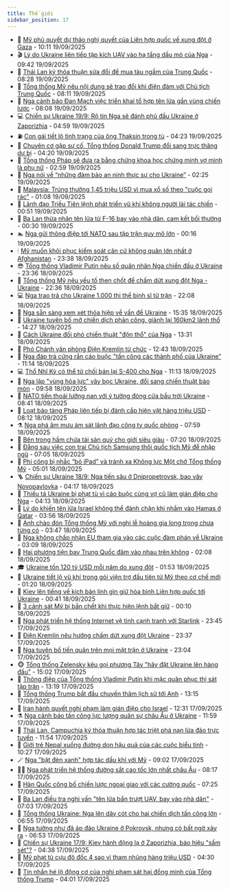 ```yaml
---
title: Thế giới
sidebar_position: 17
---
```


<!-- dantri-the-gioi:START -->
- 🌋 [Mỹ phủ quyết dự thảo nghị quyết của Liên hợp quốc về xung đột ở Gaza](https://dantri.com.vn/the-gioi/my-phu-quyet-du-thao-nghi-quyet-cua-lien-hop-quoc-ve-xung-dot-o-gaza-20250919163539288.htm) - 10:11 19/09/2025
- 🎬 [Lý do Ukraine liên tiếp tập kích UAV vào hạ tầng dầu mỏ của Nga](https://dantri.com.vn/the-gioi/ly-do-ukraine-lien-tiep-tap-kich-uav-vao-ha-tang-dau-mo-cua-nga-20250919151416247.htm) - 09:42 19/09/2025
- 🧰 [Thái Lan ký thỏa thuận sửa đổi để mua tàu ngầm của Trung Quốc](https://dantri.com.vn/the-gioi/thai-lan-ky-thoa-thuan-sua-doi-de-mua-tau-ngam-cua-trung-quoc-20250919151848103.htm) - 08:28 19/09/2025
- 🌋 [Tổng thống Mỹ nêu nội dung sẽ trao đổi khi điện đàm với Chủ tịch Trung Quốc](https://dantri.com.vn/the-gioi/tong-thong-my-neu-noi-dung-se-trao-doi-khi-dien-dam-voi-chu-tich-trung-quoc-20250919150941146.htm) - 08:11 19/09/2025
- 🗽 [Nga cảnh báo Đan Mạch việc triển khai tổ hợp tên lửa gần vùng chiến lược](https://dantri.com.vn/the-gioi/nga-canh-bao-dan-mach-viec-trien-khai-to-hop-ten-lua-gan-vung-chien-luoc-20250919143650574.htm) - 08:08 19/09/2025
- 💻 [Chiến sự Ukraine 19/9: Rộ tin Nga sẽ đánh phủ đầu Ukraine ở Zaporizhia](https://dantri.com.vn/the-gioi/chien-su-ukraine-199-ro-tin-nga-se-danh-phu-dau-ukraine-o-zaporizhia-20250919101817872.htm) - 04:59 19/09/2025
- ⛽️ [Con gái tiết lộ tình trạng của ông Thaksin trong tù](https://dantri.com.vn/the-gioi/con-gai-tiet-lo-tinh-trang-cua-ong-thaksin-trong-tu-20250919112102792.htm) - 04:23 19/09/2025
- 🤩 [Chuyên cơ gặp sự cố, Tổng thống Donald Trump đổi sang trực thăng dự bị](https://dantri.com.vn/the-gioi/chuyen-co-gap-su-co-tong-thong-donald-trump-doi-sang-truc-thang-du-bi-20250919095410844.htm) - 04:20 19/09/2025
- 🧐 [Tổng thống Pháp sẽ đưa ra bằng chứng khoa học chứng minh vợ mình là phụ nữ](https://dantri.com.vn/the-gioi/tong-thong-phap-se-dua-ra-bang-chung-khoa-hoc-chung-minh-vo-minh-la-phu-nu-20250919094645757.htm) - 02:59 19/09/2025
- 🎊 [Nga nói về “những đảm bảo an ninh thực sự cho Ukraine”](https://dantri.com.vn/the-gioi/nga-noi-ve-nhung-dam-bao-an-ninh-thuc-su-cho-ukraine-20250919091141602.htm) - 02:25 19/09/2025
- 📝 [Malaysia: Trúng thưởng 1,45 triệu USD vì mua xổ số theo &quot;cuộc gọi rác&quot;](https://dantri.com.vn/the-gioi/malaysia-trung-thuong-145-trieu-usd-vi-mua-xo-so-theo-cuoc-goi-rac-20250919074327727.htm) - 01:08 19/09/2025
- 🤡 [Lãnh đạo Triều Tiên lệnh phát triển vũ khí không người lái tác chiến](https://dantri.com.vn/the-gioi/lanh-dao-trieu-tien-lenh-phat-trien-vu-khi-khong-nguoi-lai-tac-chien-20250919073340838.htm) - 00:51 19/09/2025
- 🥷 [Ba Lan thừa nhận tên lửa từ F-16 bay vào nhà dân, cam kết bồi thường](https://dantri.com.vn/the-gioi/ba-lan-thua-nhan-ten-lua-tu-f-16-bay-vao-nha-dan-cam-ket-boi-thuong-20250919072351467.htm) - 00:30 19/09/2025
- 🏊 [Nga gửi thông điệp tới NATO sau tập trận quy mô lớn](https://dantri.com.vn/the-gioi/nga-gui-thong-diep-toi-nato-sau-tap-tran-quy-mo-lon-20250919065011137.htm) - 00:16 19/09/2025
- 🕯 [Mỹ muốn khôi phục kiểm soát căn cứ không quân lớn nhất ở Afghanistan](https://dantri.com.vn/the-gioi/my-muon-khoi-phuc-kiem-soat-can-cu-khong-quan-lon-nhat-o-afghanistan-20250919061435255.htm) - 23:38 18/09/2025
- 😎 [Tổng thống Vladimir Putin nêu số quân nhân Nga chiến đấu ở Ukraine](https://dantri.com.vn/the-gioi/tong-thong-vladimir-putin-neu-so-quan-nhan-nga-chien-dau-o-ukraine-20250919060332172.htm) - 23:36 18/09/2025
- 🌈 [Tổng thống Mỹ nêu yếu tố then chốt để chấm dứt xung đột Nga - Ukraine](https://dantri.com.vn/the-gioi/tong-thong-my-neu-yeu-to-then-chot-de-cham-dut-xung-dot-nga-ukraine-20250919053054319.htm) - 22:36 18/09/2025
- 💻 [Nga trao trả cho Ukraine 1.000 thi thể binh sĩ tử trận](https://dantri.com.vn/the-gioi/nga-trao-tra-cho-ukraine-1000-thi-the-binh-si-tu-tran-20250918223823246.htm) - 22:08 18/09/2025
- 🤖 [Nga sẵn sàng xem xét thỏa hiệp về vấn đề Ukraine](https://dantri.com.vn/the-gioi/nga-san-sang-xem-xet-thoa-hiep-ve-van-de-ukraine-20250918221435308.htm) - 15:35 18/09/2025
- 🦏 [Ukraine tuyên bố mở chiến dịch phản công, giành lại 160km2 lãnh thổ](https://dantri.com.vn/the-gioi/ukraine-tuyen-bo-mo-chien-dich-phan-cong-gianh-lai-160km2-lanh-tho-20250918211445958.htm) - 14:27 18/09/2025
- 🌁 [Cách Ukraine đối phó chiến thuật &quot;độn thổ&quot; của Nga](https://dantri.com.vn/the-gioi/cach-ukraine-doi-pho-chien-thuat-don-tho-cua-nga-20250918182219984.htm) - 13:31 18/09/2025
- 🐘 [Phó Chánh văn phòng Điện Kremlin từ chức](https://dantri.com.vn/the-gioi/pho-chanh-van-phong-dien-kremlin-tu-chuc-20250918194110707.htm) - 12:43 18/09/2025
- 🥷 [Nga đáp trả cứng rắn cáo buộc &quot;tấn công các thành phố của Ukraine”](https://dantri.com.vn/the-gioi/nga-dap-tra-cung-ran-cao-buoc-tan-cong-cac-thanh-pho-cua-ukraine-20250918171831719.htm) - 11:14 18/09/2025
- 💻 [Thổ Nhĩ Kỳ có thể từ chối bán lại S-400 cho Nga](https://dantri.com.vn/the-gioi/tho-nhi-ky-co-the-tu-choi-ban-lai-s-400-cho-nga-20250918180251613.htm) - 11:13 18/09/2025
- 🎡 [Nga lập &quot;vùng hỏa lực&quot; vây bọc Ukraine, đổi sang chiến thuật bào mòn](https://dantri.com.vn/the-gioi/nga-lap-vung-hoa-luc-vay-boc-ukraine-doi-sang-chien-thuat-bao-mon-20250918164112228.htm) - 09:58 18/09/2025
- 🧰 [NATO tiến thoái lưỡng nan với ý tưởng đóng cửa bầu trời Ukraine](https://dantri.com.vn/the-gioi/nato-tien-thoai-luong-nan-voi-y-tuong-dong-cua-bau-troi-ukraine-20250918153543531.htm) - 08:41 18/09/2025
- 🥸 [Loạt bảo tàng Pháp liên tiếp bị đánh cắp hiện vật hàng triệu USD](https://dantri.com.vn/the-gioi/loat-bao-tang-phap-lien-tiep-bi-danh-cap-hien-vat-hang-trieu-usd-20250918150303102.htm) - 08:12 18/09/2025
- ⚗️ [Nga phá âm mưu ám sát lãnh đạo công ty quốc phòng](https://dantri.com.vn/the-gioi/nga-pha-am-muu-am-sat-lanh-dao-cong-ty-quoc-phong-20250918145633083.htm) - 07:59 18/09/2025
- 🌮 [Bên trong hầm chứa tài sản quý cho giới siêu giàu](https://dantri.com.vn/the-gioi/ben-trong-ham-chua-tai-san-quy-cho-gioi-sieu-giau-20250918141319743.htm) - 07:20 18/09/2025
- 🎃 [Đằng sau việc con trai Chủ tịch Samsung thôi quốc tịch Mỹ để nhập ngũ](https://dantri.com.vn/the-gioi/dang-sau-viec-con-trai-chu-tich-samsung-thoi-quoc-tich-my-de-nhap-ngu-20250918113814398.htm) - 07:05 18/09/2025
- 💫 [Phi công bị nhắc “bỏ iPad” và tránh xa Không lực Một chở Tổng thống Mỹ](https://dantri.com.vn/the-gioi/phi-cong-bi-nhac-bo-ipad-va-tranh-xa-khong-luc-mot-cho-tong-thong-my-20250918115302332.htm) - 05:01 18/09/2025
- 🪜 [Chiến sự Ukraine 18/9: Nga tiến sâu ở Dnipropetrovsk, bao vây Novopavlovka](https://dantri.com.vn/the-gioi/chien-su-ukraine-189-nga-tien-sau-o-dnipropetrovsk-bao-vay-novopavlovka-20250918100640491.htm) - 04:17 18/09/2025
- 🌋 [Thiếu tá Ukraine bị phạt tù vì cáo buộc cùng vợ cũ làm gián điệp cho Nga](https://dantri.com.vn/the-gioi/thieu-ta-ukraine-bi-phat-tu-vi-cao-buoc-cung-vo-cu-lam-gian-diep-cho-nga-20250918110151226.htm) - 04:13 18/09/2025
- 🦏 [Lý do khiến tên lửa Israel không thể đánh chặn khi nhắm vào Hamas ở Qatar](https://dantri.com.vn/the-gioi/ly-do-khien-ten-lua-israel-khong-the-danh-chan-khi-nham-vao-hamas-o-qatar-20250918104722039.htm) - 03:56 18/09/2025
- 👀 [Anh chào đón Tổng thống Mỹ với nghi lễ hoàng gia long trọng chưa từng có](https://dantri.com.vn/the-gioi/anh-chao-don-tong-thong-my-voi-nghi-le-hoang-gia-long-trong-chua-tung-co-20250918101915419.htm) - 03:47 18/09/2025
- 🧰 [Nga không chấp nhận EU tham gia vào các cuộc đàm phán về Ukraine](https://dantri.com.vn/the-gioi/nga-khong-chap-nhan-eu-tham-gia-vao-cac-cuoc-dam-phan-ve-ukraine-20250917164336188.htm) - 03:09 18/09/2025
- 🚀 [Hai phương tiện bay Trung Quốc đâm vào nhau trên không](https://dantri.com.vn/the-gioi/hai-phuong-tien-bay-trung-quoc-dam-vao-nhau-tren-khong-20250918085653776.htm) - 02:08 18/09/2025
- 🎓 [Ukraine tốn 120 tỷ USD mỗi năm do xung đột](https://dantri.com.vn/the-gioi/ukraine-ton-120-ty-usd-moi-nam-do-xung-dot-20250918084144023.htm) - 01:53 18/09/2025
- 🥸 [Ukraine tiết lộ vũ khí trong gói viện trợ đầu tiên từ Mỹ theo cơ chế mới](https://dantri.com.vn/the-gioi/ukraine-tiet-lo-vu-khi-trong-goi-vien-tro-dau-tien-tu-my-theo-co-che-moi-20250918080415254.htm) - 01:20 18/09/2025
- 🦅 [Kiev lên tiếng về kịch bản lính gìn giữ hòa bình Liên hợp quốc tới Ukraine](https://dantri.com.vn/the-gioi/kiev-len-tieng-ve-kich-ban-linh-gin-giu-hoa-binh-lien-hop-quoc-toi-ukraine-20250918073615751.htm) - 00:41 18/09/2025
- 🤭 [3 cảnh sát Mỹ bị bắn chết khi thực hiện lệnh bắt giữ](https://dantri.com.vn/the-gioi/3-canh-sat-my-bi-ban-chet-khi-thuc-hien-lenh-bat-giu-20250918065744400.htm) - 00:10 18/09/2025
- 🤖 [Nga phát triển hệ thống Internet vệ tinh cạnh tranh với Starlink](https://dantri.com.vn/the-gioi/nga-phat-trien-he-thong-internet-ve-tinh-canh-tranh-voi-starlink-20250918063806731.htm) - 23:45 17/09/2025
- 🐲 [Điện Kremlin nêu hướng chấm dứt xung đột Ukraine](https://dantri.com.vn/the-gioi/dien-kremlin-neu-huong-cham-dut-xung-dot-ukraine-20250918063134585.htm) - 23:37 17/09/2025
- 🫣 [Nga tuyên bố tiến quân trên mọi mặt trận ở Ukraine](https://dantri.com.vn/the-gioi/nga-tuyen-bo-tien-quan-tren-moi-mat-tran-o-ukraine-20250918055822895.htm) - 23:04 17/09/2025
- 🐵 [Tổng thống Zelensky kêu gọi phương Tây &quot;hãy đặt Ukraine lên hàng đầu&quot;](https://dantri.com.vn/the-gioi/tong-thong-zelensky-keu-goi-phuong-tay-hay-dat-ukraine-len-hang-dau-20250917212614745.htm) - 15:02 17/09/2025
- 🫶 [Thông điệp của Tổng thống Vladimir Putin khi mặc quân phục thị sát tập trận](https://dantri.com.vn/the-gioi/thong-diep-cua-tong-thong-vladimir-putin-khi-mac-quan-phuc-thi-sat-tap-tran-20250917201315813.htm) - 13:19 17/09/2025
- 💃 [Tổng thống Trump bắt đầu chuyến thăm lịch sử tới Anh](https://dantri.com.vn/the-gioi/tong-thong-trump-bat-dau-chuyen-tham-lich-su-toi-anh-20250917192515411.htm) - 13:15 17/09/2025
- 💫 [Iran hành quyết nghi phạm làm gián điệp cho Israel](https://dantri.com.vn/the-gioi/iran-hanh-quyet-nghi-pham-lam-gian-diep-cho-israel-20250917190002621.htm) - 12:31 17/09/2025
- ⚗️ [Nga cảnh báo tấn công lực lượng quân sự châu Âu ở Ukraine](https://dantri.com.vn/the-gioi/nga-canh-bao-tan-cong-luc-luong-quan-su-chau-au-o-ukraine-20250917175100351.htm) - 11:59 17/09/2025
- 🥷 [Thái Lan, Campuchia ký thỏa thuận hợp tác triệt phá nạn lừa đảo trực tuyến](https://dantri.com.vn/the-gioi/thai-lan-campuchia-ky-thoa-thuan-hop-tac-triet-pha-nan-lua-dao-truc-tuyen-20250917172309391.htm) - 11:54 17/09/2025
- 🥸 [Giới trẻ Nepal xuống đường dọn hậu quả của các cuộc biểu tình](https://dantri.com.vn/the-gioi/gioi-tre-nepal-xuong-duong-don-hau-qua-cua-cac-cuoc-bieu-tinh-20250917171103335.htm) - 10:27 17/09/2025
- 🪄 [Nga &quot;bật đèn xanh&quot; hợp tác dầu khí với Mỹ](https://dantri.com.vn/the-gioi/nga-bat-den-xanh-hop-tac-dau-khi-voi-my-20250917155021440.htm) - 09:02 17/09/2025
- 🧑‍💻 [Nga phát triển hệ thống đường sắt cao tốc lớn nhất châu Âu](https://dantri.com.vn/the-gioi/nga-phat-trien-he-thong-duong-sat-cao-toc-lon-nhat-chau-au-20250917150405622.htm) - 08:17 17/09/2025
- 🤭 [Hàn Quốc công bố chiến lược ngoại giao với các cường quốc](https://dantri.com.vn/the-gioi/han-quoc-cong-bo-chien-luoc-ngoai-giao-voi-cac-cuong-quoc-20250917141816790.htm) - 07:25 17/09/2025
- 🗽 [Ba Lan điều tra nghi vấn &quot;tên lửa bắn trượt UAV, bay vào nhà dân&quot;](https://dantri.com.vn/the-gioi/ba-lan-dieu-tra-nghi-van-ten-lua-ban-truot-uav-bay-vao-nha-dan-20250917135130890.htm) - 07:03 17/09/2025
- 🤖 [Tổng thống Ukraine: Nga lên dây cót cho hai chiến dịch tấn công lớn](https://dantri.com.vn/the-gioi/tong-thong-ukraine-nga-len-day-cot-cho-hai-chien-dich-tan-cong-lon-20250917134911799.htm) - 06:55 17/09/2025
- 🌈 [Nga tưởng như đã áp đảo Ukraine ở Pokrovsk, nhưng có bất ngờ xảy ra](https://dantri.com.vn/the-gioi/nga-tuong-nhu-da-ap-dao-ukraine-o-pokrovsk-nhung-co-bat-ngo-xay-ra-20250917123949691.htm) - 06:53 17/09/2025
- 🤩 [Chiến sự Ukraine 17/9: Kiev hành động lạ ở Zaporizhia, báo hiệu &quot;sấm sét&quot;?](https://dantri.com.vn/the-gioi/chien-su-ukraine-179-kiev-hanh-dong-la-o-zaporizhia-bao-hieu-sam-set-20250917111434495.htm) - 04:38 17/09/2025
- 🤗 [Mỹ phạt tù cựu đô đốc 4 sao vì tham nhũng hàng triệu USD](https://dantri.com.vn/the-gioi/my-phat-tu-cuu-do-doc-4-sao-vi-tham-nhung-hang-trieu-usd-20250917111103684.htm) - 04:30 17/09/2025
- 🙉 [Tin nhắn hé lộ động cơ của nghi phạm sát hại đồng minh của Tổng thống Trump](https://dantri.com.vn/the-gioi/tin-nhan-he-lo-dong-co-cua-nghi-pham-sat-hai-dong-minh-cua-tong-thong-trump-20250917105044485.htm) - 04:01 17/09/2025<!-- dantri-the-gioi:END -->
